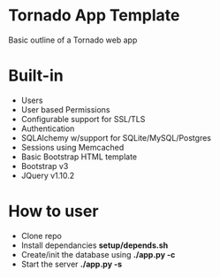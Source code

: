 # Tornado App Template

Basic outline of a Tornado web app

# Built-in

- Users
- User based Permissions
- Configurable support for SSL/TLS
- Authentication
- SQLAlchemy w/support for SQLite/MySQL/Postgres
- Sessions using Memcached
- Basic Bootstrap HTML template
- Bootstrap v3
- JQuery v1.10.2 

# How to user

- Clone repo
- Install dependancies __setup/depends.sh__
- Create/init the database using __./app.py -c__
- Start the server __./app.py -s__

